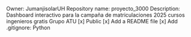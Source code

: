Owner: JumanjisolarUH
Repository name: proyecto_3000
Description: Dashboard interactivo para la campaña de matriculaciones 2025 cursos ingenieros gratis Grupo ATU
[x] Public
[x] Add a README file
[x] Add .gitignore: Python
